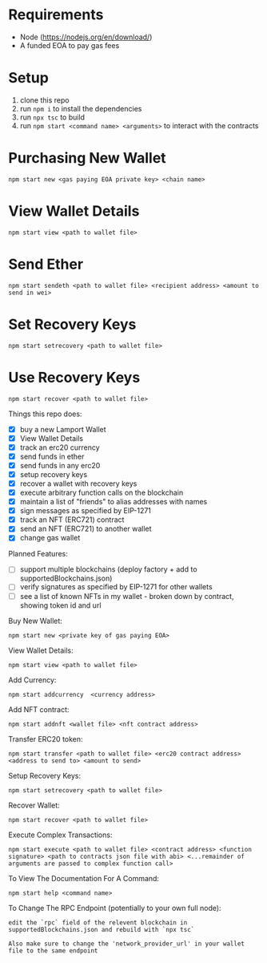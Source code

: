 
# Requirements
- Node (https://nodejs.org/en/download/)
- A funded EOA to pay gas fees

# Setup
1. clone this repo
2. run `npm i` to install the dependencies 
3. run `npx tsc` to build
4. run `npm start <command name> <arguments>` to interact with the contracts

# Purchasing New Wallet
    npm start new <gas paying EOA private key> <chain name>

# View Wallet Details
    npm start view <path to wallet file>

# Send Ether
    npm start sendeth <path to wallet file> <recipient address> <amount to send in wei>

# Set Recovery Keys
    npm start setrecovery <path to wallet file>

# Use Recovery Keys
    npm start recover <path to wallet file>


Things this repo does: 
- [x] buy a new Lamport Wallet
- [x] View Wallet Details
- [x] track an erc20 currency
- [x] send funds in ether
- [x] send funds in any erc20
- [x] setup recovery keys
- [x] recover a wallet with recovery keys
- [x] execute arbitrary function calls on the blockchain
- [x] maintain a list of "friends" to alias addresses with names
- [x] sign messages as specified by EIP-1271
- [x] track an NFT (ERC721) contract
- [x] send an NFT (ERC721) to another wallet
- [x] change gas wallet

Planned Features:
- [ ] support multiple blockchains (deploy factory + add to supportedBlockchains.json)
- [ ] verify signatures as specified by EIP-1271 for other wallets 
- [ ] see a list of known NFTs in my wallet - broken down by contract, showing token id and url

Buy New Wallet:
    
    npm start new <private key of gas paying EOA>

View Wallet Details:

    npm start view <path to wallet file>

Add Currency: 

    npm start addcurrency  <currency address>

Add NFT contract:

    npm start addnft <wallet file> <nft contract address>

Transfer ERC20 token:

    npm start transfer <path to wallet file> <erc20 contract address> <address to send to> <amount to send>

Setup Recovery Keys:

    npm start setrecovery <path to wallet file>

Recover Wallet:

    npm start recover <path to wallet file>

Execute Complex Transactions:

    npm start execute <path to wallet file> <contract address> <function signature> <path to contracts json file with abi> <...remainder of arguments are passed to complex function call>

To View The Documentation For A Command:
    
    npm start help <command name>

To Change The RPC Endpoint (potentially to your own full node):

    edit the `rpc` field of the relevent blockchain in supportedBlockchains.json and rebuild with `npx tsc`

    Also make sure to change the 'network_provider_url' in your wallet file to the same endpoint